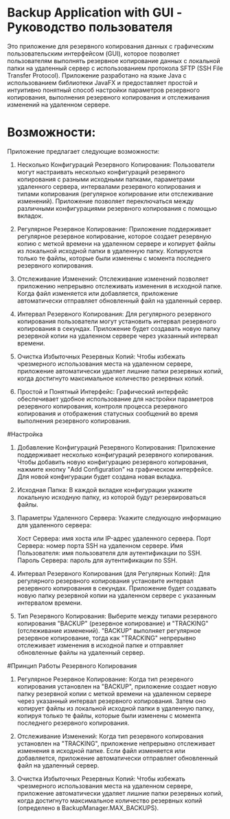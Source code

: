 # Backup Application with GUI - Руководство пользователя
Это приложение для резервного копирования данных с графическим пользовательским интерфейсом (GUI), которое позволяет пользователям выполнять резервное копирование данных с локальной папки на удаленный сервер с использованием протокола SFTP (SSH File Transfer Protocol). Приложение разработано на языке Java с использованием библиотеки JavaFX и предоставляет простой и интуитивно понятный способ настройки параметров резервного копирования, выполнения резервного копирования и отслеживания изменений на удаленном сервере.

# Возможности:
Приложение предлагает следующие возможности:

1) Несколько Конфигураций Резервного Копирования: Пользователи могут настраивать несколько конфигураций резервного копирования с разными исходными папками, параметрами удаленного сервера, интервалами резервного копирования и типами копирования (регулярное копирование или отслеживание изменений). Приложение позволяет переключаться между различными конфигурациями резервного копирования с помощью вкладок.

2) Регулярное Резервное Копирование: Приложение поддерживает регулярное резервное копирование, которое создает резервную копию с меткой времени на удаленном сервере и копирует файлы из локальной исходной папки в удаленную папку. Копируются только те файлы, которые были изменены с момента последнего резервного копирования.

3) Отслеживание Изменений: Отслеживание изменений позволяет приложению непрерывно отслеживать изменения в исходной папке. Когда файл изменяется или добавляется, приложение автоматически отправляет обновленный файл на удаленный сервер.

4) Интервал Резервного Копирования: Для регулярного резервного копирования пользователи могут установить интервал резервного копирования в секундах. Приложение будет создавать новую папку резервной копии на удаленном сервере через указанный интервал времени.

5) Очистка Избыточных Резервных Копий: Чтобы избежать чрезмерного использования места на удаленном сервере, приложение автоматически удаляет лишние папки резервных копий, когда достигнуто максимальное количество резервных копий.

6) Простой и Понятный Интерфейс: Графический интерфейс обеспечивает удобное использование для настройки параметров резервного копирования, контроля процесса резервного копирования и отображения статусных сообщений во время выполнения резервного копирования.

#Настройка
1) Добавление Конфигураций Резервного Копирования: Приложение поддерживает несколько конфигураций резервного копирования. Чтобы добавить новую конфигурацию резервного копирования, нажмите кнопку "Add Configuration" на графическом интерфейсе. Для новой конфигурации будет создана новая вкладка.

2) Исходная Папка: В каждой вкладке конфигурации укажите локальную исходную папку, из которой будут резервироваться файлы.

3) Параметры Удаленного Сервера: Укажите следующую информацию для удаленного сервера:

    Хост Сервера: имя хоста или IP-адрес удаленного сервера.
    Порт Сервера: номер порта SSH на удаленном сервере.
    Имя Пользователя: имя пользователя для аутентификации по SSH.
    Пароль Сервера: пароль для аутентификации по SSH.
4) Интервал Резервного Копирования (для Регулярных Копий): Для регулярного резервного копирования установите интервал резервного копирования в секундах. Приложение будет создавать новую папку резервной копии на удаленном сервере с указанным интервалом времени.

5) Тип Резервного Копирования: Выберите между типами резервного копирования "BACKUP" (резервное копирование) и "TRACKING" (отслеживание изменений). "BACKUP" выполняет регулярное резервное копирование, тогда как "TRACKING" непрерывно отслеживает изменения в исходной папке и отправляет обновленные файлы на удаленный сервер.

#Принцип Работы Резервного Копирования
1) Регулярное Резервное Копирование: Когда тип резервного копирования установлен на "BACKUP", приложение создает новую папку резервной копии с меткой времени на удаленном сервере через указанный интервал резервного копирования. Затем оно копирует файлы из локальной исходной папки в удаленную папку, копируя только те файлы, которые были изменены с момента последнего резервного копирования.

2) Отслеживание Изменений: Когда тип резервного копирования установлен на "TRACKING", приложение непрерывно отслеживает изменения в исходной папке. Если файл изменяется или добавляется, приложение автоматически отправляет обновленный файл на удаленный сервер.

3) Очистка Избыточных Резервных Копий: Чтобы избежать чрезмерного использования места на удаленном сервере, приложение автоматически удаляет лишние папки резервных копий, когда достигнуто максимальное количество резервных копий (определено в BackupManager.MAX_BACKUPS).
